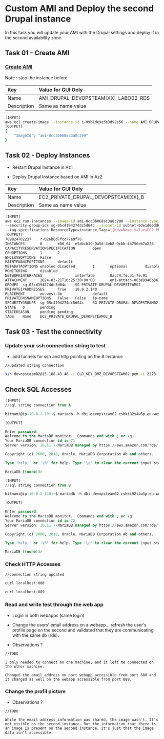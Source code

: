# Custom AMI and Deploy the second Drupal instance

In this task you will update your AMI with the Drupal settings and deploy it in the second availability zone.

## Task 01 - Create AMI

### [Create AMI](https://awscli.amazonaws.com/v2/documentation/api/latest/reference/ec2/create-image.html)

Note : stop the instance before

|Key|Value for GUI Only|
|:--|:--|
|Name|AMI_DRUPAL_DEVOPSTEAM[XX]_LABO02_RDS|
|Description|Same as name value|

```bash
[INPUT]
aws ec2 create-image --instance-id i-09b1de9e5e3d92e56 --name AMI_DRUPAL_DEVOPSTEAM02_LABO02_RDS
[OUTPUT]
{
    "ImageId": "ami-0cc3b068ac3a8c290"
}
```

## Task 02 - Deploy Instances

* Restart Drupal Instance in Az1

* Deploy Drupal Instance based on AMI in Az2

|Key|Value for GUI Only|
|:--|:--|
|Name|EC2_PRIVATE_DRUPAL_DEVOPSTEAM[XX]_B|
|Description|Same as name value|

```bash
[INPUT]
aws ec2 run-instances --image-id ami-0cc3b068ac3a8c290 --instance-type t3.micro --key-name CLD_KEY_DRUPAL_DEVOPSTEAM02
--security-group-ids sg-05c4194274dc5d64c --subnet-id subnet-0de1d6edd623c2dd3 --private-ip-address 10.0.2.140 
--tag-specifications ResourceType=instance,Tags=[{Key=Name,Value=EC2_PRIVATE_DRUPAL_DEVOPSTEAM02_B}]
[OUTPUT]
709024702237    r-026b6d7fcc77e9f76
INSTANCES       0       x86_64  e9abcb19-9a5d-4eb8-9cbb-4a75deb7a228    legacy-bios     False   True    xen     ami-0cc3b068ac3a8c290   i-0a6a5f3b8993a8786     t3.micro        CLD_KEY_DRUPAL_DEVOPSTEAM02     2024-03-21T16:25:30+00:00       ip-10-0-2-140.eu-west-3.compute.internal        10.0.2.140              /dev/xvda       ebs     True            subnet-0de1d6edd623c2dd3        hvm     vpc-03d46c285a2af77ba
CAPACITYRESERVATIONSPECIFICATION        open
CPUOPTIONS      1       2
ENCLAVEOPTIONS  False
MAINTENANCEOPTIONS      default
METADATAOPTIONS enabled disabled        1       optional        disabled        pending
MONITORING      disabled
NETWORKINTERFACES               interface       0a:74:fe:31:7e:91       eni-0ae1e101ec29986e2   709024702237    10.0.2.140      True    in-use  subnet-0de1d6edd623c2dd3        vpc-03d46c285a2af77ba
ATTACHMENT      2024-03-21T16:25:30+00:00       eni-attach-063e9946b3612a871    True    0       0       attaching
GROUPS  sg-05c4194274dc5d64c    SG-PRIVATE-DRUPAL-DEVOPSTEAM02
PRIVATEIPADDRESSES      True    10.0.2.140
PLACEMENT       eu-west-3b              default
PRIVATEDNSNAMEOPTIONS   False   False   ip-name
SECURITYGROUPS  sg-05c4194274dc5d64c    SG-PRIVATE-DRUPAL-DEVOPSTEAM02
STATE   0       pending
STATEREASON     pending pending
TAGS    Name    EC2_PRIVATE_DRUPAL_DEVOPSTEAM02_B
```

## Task 03 - Test the connectivity

### Update your ssh connection string to test

* add tunnels for ssh and http pointing on the B Instance

```bash
//updated string connection

ssh devopsteam02@15.188.43.46 -i CLD_KEY_DMZ_DEVOPSTEAM02.pem -L 2223:10.0.2.10:22 -L 888:10.0.2.10:8080 -L 2224:10.0.2.140:22 -L 889:10.0.2.140:8080
```

## Check SQL Accesses

```sql
[INPUT]
//sql string connection from A

bitnami@ip-10-0-2-10:~$ mariadb -h dbi-devopsteam02.cshki92s4w5p.eu-west-3.rds.amazonaws.com -u bn_drupal -p

[OUTPUT]

Enter password:
Welcome to the MariaDB monitor.  Commands end with ; or \g.
Your MariaDB connection id is 71
Server version: 10.11.7-MariaDB managed by https://aws.amazon.com/rds/

Copyright (c) 2000, 2018, Oracle, MariaDB Corporation Ab and others.

Type 'help;' or '\h' for help. Type '\c' to clear the current input statement.

MariaDB [(none)]>
```

```sql
[INPUT]
//sql string connection from B

bitnami@ip-10-0-2-140:~$ mariadb -h dbi-devopsteam02.cshki92s4w5p.eu-west-3.rds.amazonaws.com -u bn_drupal -p

[OUTPUT]

Enter password:
Welcome to the MariaDB monitor.  Commands end with ; or \g.
Your MariaDB connection id is 72
Server version: 10.11.7-MariaDB managed by https://aws.amazon.com/rds/

Copyright (c) 2000, 2018, Oracle, MariaDB Corporation Ab and others.

Type 'help;' or '\h' for help. Type '\c' to clear the current input statement.

MariaDB [(none)]>
```

### Check HTTP Accesses

```bash
//connection string updated

curl localhost:888

curl localhost:889
```

### Read and write test through the web app

* Login in both webapps (same login)

* Change the users' email address on a webapp... refresh the user's profile page on the second and validated that they are communicating with the same db (rds).

* Observations ?

```
//TODO

I only needed to connect on one machine, and it left me connected on the other machine.

Changed the email address on port webapp accessible from port 888 and it changed as well on the webapp accessible from port 889.

```

### Change the profil picture

* Observations ?

```
//TODO

While the email address information was shared, the image wasn't. It's not visible on the second instance. But the information that there is an image is present on the second instance, it's just that the image data isn't accessible.
```